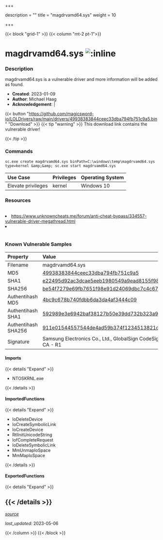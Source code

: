 +++

description = ""
title = "magdrvamd64.sys"
weight = 10

+++


{{< block "grid-1" >}}
{{< column "mt-2 pt-1">}}


# magdrvamd64.sys ![:inline](/images/twitter_verified.png) 


### Description

magdrvamd64.sys is a vulnerable driver and more information will be added as found.

- **Created**: 2023-01-09
- **Author**: Michael Haag
- **Acknowledgement**:  | [](https://twitter.com/)

{{< button "https://github.com/magicsword-io/LOLDrivers/raw/main/drivers/49938383844ceec33dba794fb751c9a5.bin" "Download" >}}
{{< tip "warning" >}}
This download link contains the vulnerable driver!

{{< /tip >}}

### Commands

```
sc.exe create magdrvamd64.sys binPath=C:\windows\temp\magdrvamd64.sys     type=kernel &amp;&amp; sc.exe start magdrvamd64.sys
```

| Use Case | Privileges | Operating System | 
|:---- | ---- | ---- |
| Elevate privileges | kernel | Windows 10 |

### Resources
<br>
<li><a href="https://www.unknowncheats.me/forum/anti-cheat-bypass/334557-vulnerable-driver-megathread.html">https://www.unknowncheats.me/forum/anti-cheat-bypass/334557-vulnerable-driver-megathread.html</a></li>
<li><a href=""></a></li>
<br>

### Known Vulnerable Samples

| Property           | Value |
|:-------------------|:------|
| Filename           | magdrvamd64.sys |
| MD5                | [49938383844ceec33dba794fb751c9a5](https://www.virustotal.com/gui/file/49938383844ceec33dba794fb751c9a5) |
| SHA1               | [e22495d92ac3dcae5eeb1980549a9ead8155f98a](https://www.virustotal.com/gui/file/e22495d92ac3dcae5eeb1980549a9ead8155f98a) |
| SHA256             | [be54f7279e69fb7651f98e91d24069dbc7c4c67e65850e486622ccbdc44d9a57](https://www.virustotal.com/gui/file/be54f7279e69fb7651f98e91d24069dbc7c4c67e65850e486622ccbdc44d9a57) |
| Authentihash MD5   | [4bc9c678b740fdbb6da3da4af3444c09](https://www.virustotal.com/gui/search/authentihash%253A4bc9c678b740fdbb6da3da4af3444c09) |
| Authentihash SHA1  | [592989e3e6942baf38127b50e39dd732b323a92d](https://www.virustotal.com/gui/search/authentihash%253A592989e3e6942baf38127b50e39dd732b323a92d) |
| Authentihash SHA256| [911e01544557544de4ad59b374f1234513821c50a00c7afa62a8fcca07385b2f](https://www.virustotal.com/gui/search/authentihash%253A911e01544557544de4ad59b374f1234513821c50a00c7afa62a8fcca07385b2f) |
| Signature         | Samsung Electronics Co., Ltd., GlobalSign CodeSigning CA - G2, GlobalSign Root CA - R1   |


#### Imports
{{< details "Expand" >}}
* NTOSKRNL.exe

{{< /details >}}
#### ImportedFunctions
{{< details "Expand" >}}
* IoDeleteDevice
* IoCreateSymbolicLink
* IoCreateDevice
* RtlInitUnicodeString
* IofCompleteRequest
* IoDeleteSymbolicLink
* MmUnmapIoSpace
* MmMapIoSpace

{{< /details >}}
#### ExportedFunctions
{{< details "Expand" >}}

{{< /details >}}
-----



[*source*](https://github.com/magicsword-io/LOLDrivers/tree/main/yaml/magdrvamd64.yaml)

*last_updated:* 2023-05-06








{{< /column >}}
{{< /block >}}
